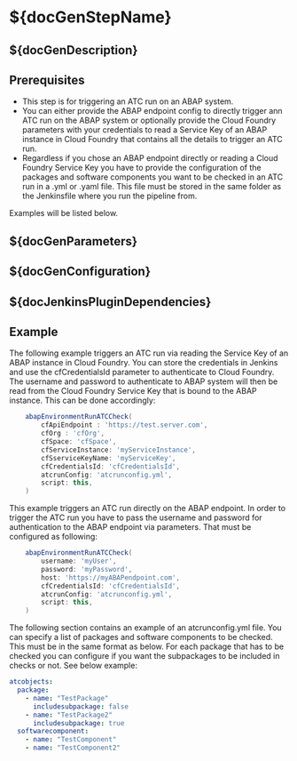 # ${docGenStepName}

## ${docGenDescription}

## Prerequisites

* This step is for triggering an ATC run on an ABAP system.
* You can either provide the ABAP endpoint config to directly trigger ann ATC run on the ABAP system or optionally provide the Cloud Foundry parameters with your credentials to read a Service Key of an ABAP instance in Cloud Foundry that contains all the details to trigger an ATC run.
* Regardless if you chose an ABAP endpoint directly or reading a Cloud Foundry Service Key you have to provide the configuration of the packages and software components you want to be checked in an ATC run in a .yml or .yaml file. This file must be stored in the same folder as the Jenkinsfile where you run the pipeline from.

Examples will be listed below.

## ${docGenParameters}

## ${docGenConfiguration}

## ${docJenkinsPluginDependencies}

## Example

The following example triggers an ATC run via reading the Service Key of an ABAP instance in Cloud Foundry.
You can store the credentials in Jenkins and use the cfCredentialsId parameter to authenticate to Cloud Foundry.
The username and password to authenticate to ABAP system will then be read from the Cloud Foundry Service Key that is bound to the ABAP instance.
This can be done accordingly:

```groovy
    abapEnvironmentRunATCCheck(
        cfApiEndpoint : 'https://test.server.com',
        cfOrg : 'cfOrg',
        cfSpace: 'cfSpace',
        cfServiceInstance: 'myServiceInstance',
        cfSserviceKeyName: 'myServiceKey',
        cfCredentialsId: 'cfCredentialsId',
		atcrunConfig: 'atcrunconfig.yml',
        script: this,
    ) 
```

This  example triggers an ATC run directly on the ABAP endpoint.
In order to trigger the ATC run you have to pass the username and password for authentication to the ABAP endpoint via parameters.
That must be configured as following:

```groovy
    abapEnvironmentRunATCCheck(
		username: 'myUser',
		password: 'myPassword',
		host: 'https://myABAPendpoint.com',
        cfCredentialsId: 'cfCredentialsId',
		atcrunConfig: 'atcrunconfig.yml',
        script: this,
    ) 
```

The following section contains an example of an atcrunconfig.yml file.
You can specify a list of packages and software components to be checked. This must be in the same format as below.
For each package that has to be checked you can configure if you want the subpackages to be included in checks or not.
See below example:

```yaml
atcobjects:
  package:
    - name: "TestPackage"
      includesubpackage: false
    - name: "TestPackage2"
      includesubpackage: true
  softwarecomponent:
    - name: "TestComponent"
    - name: "TestComponent2"
```